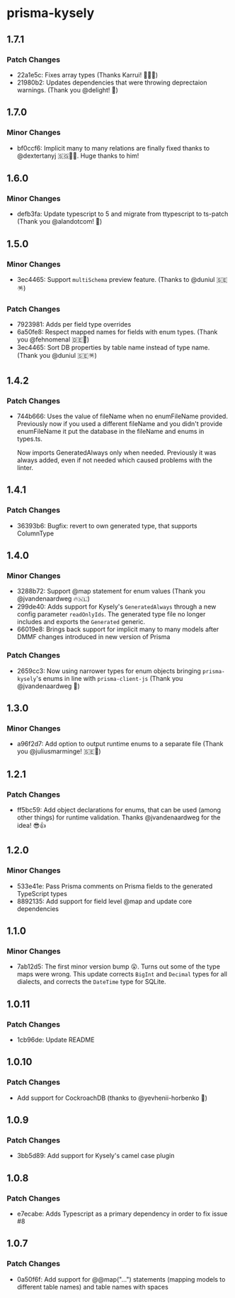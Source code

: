 # prisma-kysely

## 1.7.1

### Patch Changes

- 22a1e5c: Fixes array types (Thanks Karrui! 🥳🇸🇬)
- 21980b2: Updates dependencies that were throwing deprectaion warnings. (Thank you @delight! 🍺)

## 1.7.0

### Minor Changes

- bf0ccf6: Implicit many to many relations are finally fixed thanks to @dextertanyj 🇸🇬🎉🥂. Huge thanks to him!

## 1.6.0

### Minor Changes

- defb3fa: Update typescript to 5 and migrate from ttypescript to ts-patch (Thank you @alandotcom! 🎉)

## 1.5.0

### Minor Changes

- 3ec4465: Support `multiSchema` preview feature. (Thanks to @duniul 🇸🇪🪅)

### Patch Changes

- 7923981: Adds per field type overrides
- 6a50fe8: Respect mapped names for fields with enum types. (Thank you @fehnomenal 🇩🇪🎉)
- 3ec4465: Sort DB properties by table name instead of type name. (Thank you @duniul 🇸🇪🪅)

## 1.4.2

### Patch Changes

- 744b666: Uses the value of fileName when no enumFileName provided. Previously now if you used a different fileName and you didn't provide enumFileName it put the database in the fileName and enums in types.ts.

  Now imports GeneratedAlways only when needed. Previously it was always added, even if not needed which caused problems with the linter.

## 1.4.1

### Patch Changes

- 36393b6: Bugfix: revert to own generated type, that supports ColumnType

## 1.4.0

### Minor Changes

- 3288b72: Support @map statement for enum values (Thank you @jvandenaardweg 🔥🇳🇱)
- 299de40: Adds support for Kysely's `GeneratedAlways` through a new config parameter `readOnlyIds`. The generated type file no longer includes and exports the `Generated` generic.
- 66019e8: Brings back support for implicit many to many models after DMMF changes introduced in new version of Prisma

### Patch Changes

- 2659cc3: Now using narrower types for enum objects bringing `prisma-kysely`'s enums in line with `prisma-client-js` (Thank you @jvandenaardweg 🎉)

## 1.3.0

### Minor Changes

- a96f2d7: Add option to output runtime enums to a separate file (Thank you @juliusmarminge! 🇸🇪🎉)

## 1.2.1

### Patch Changes

- ff5bc59: Add object declarations for enums, that can be used (among other things) for runtime validation. Thanks @jvandenaardweg for the idea! 😎👍

## 1.2.0

### Minor Changes

- 533e41e: Pass Prisma comments on Prisma fields to the generated TypeScript types
- 8892135: Add support for field level @map and update core dependencies

## 1.1.0

### Minor Changes

- 7ab12d5: The first minor version bump 😮. Turns out some of the type maps were wrong. This update corrects `BigInt` and `Decimal` types for all dialects, and corrects the `DateTime` type for SQLite.

## 1.0.11

### Patch Changes

- 1cb96de: Update README

## 1.0.10

### Patch Changes

- Add support for CockroachDB (thanks to @yevhenii-horbenko 🥳)

## 1.0.9

### Patch Changes

- 3bb5d89: Add support for Kysely's camel case plugin

## 1.0.8

### Patch Changes

- e7ecabe: Adds Typescript as a primary dependency in order to fix issue #8

## 1.0.7

### Patch Changes

- 0a50f6f: Add support for @@map("...") statements (mapping models to different table names) and table names with spaces
